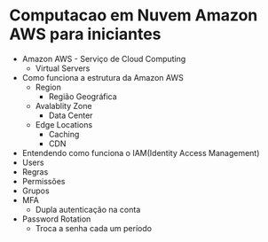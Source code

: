 # Computacao em Nuvem Amazon AWS para iniciantes

- Amazon AWS - Serviço de Cloud Computing
  - Virtual Servers
- Como funciona a estrutura da Amazon AWS
  - Region
    - Região Geográfica
  - Avalablity Zone
    - Data Center
  - Edge Locations
    - Caching
    - CDN
- Entendendo como funciona o IAM(Identity Access Management)
 - Users
 - Regras
 - Permissões
 - Grupos
 - MFA
   - Dupla autenticação na conta
 - Password Rotation
   - Troca a senha cada um período
